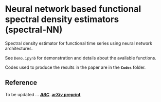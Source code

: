 # Neural network based functional spectral density estimators (spectral-NN)

Spectral density estimator for functional time series using neural network architectures.

See ``Demo.ipynb`` for demonstration and details about the available functions.

Codes used to produce the results in the paper are in the **`Codes`** folder.


## Reference
To be updated ... __[*ABC*](https:abc.xyz.com)__. __[arXiv preprint](https://arxiv.org/abs/)__
